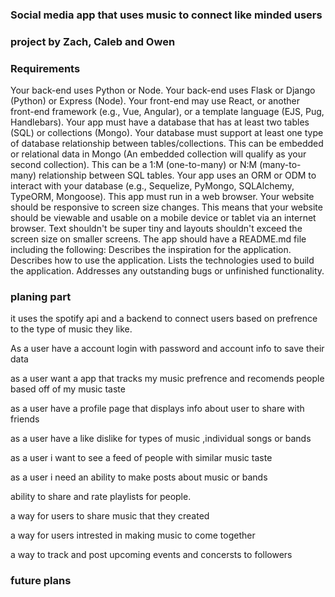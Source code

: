 ### Social media app that uses music to connect like minded users

### project by Zach, Caleb and Owen

### Requirements 

Your back-end uses Python or Node.
Your back-end uses Flask or Django (Python) or Express (Node).
Your front-end may use React, or another front-end framework (e.g., Vue, Angular), or a template language (EJS, Pug, Handlebars).
Your app must have a database that has at least two tables (SQL) or collections (Mongo).
Your database must support at least one type of database relationship between tables/collections.
This can be embedded or relational data in Mongo (An embedded collection will qualify as your second collection).
This can be a 1:M (one-to-many) or N:M (many-to-many) relationship between SQL tables.
Your app uses an ORM or ODM to interact with your database (e.g., Sequelize, PyMongo, SQLAlchemy, TypeORM, Mongoose).
This app must run in a web browser.
Your website should be responsive to screen size changes.
This means that your website should be viewable and usable on a mobile device or tablet via an internet browser. Text shouldn't be super tiny and layouts shouldn't exceed the screen size on smaller screens.
The app should have a README.md file including the following:
Describes the inspiration for the application.
Describes how to use the application.
Lists the technologies used to build the application.
Addresses any outstanding bugs or unfinished functionality.

### planing part

it uses the spotify api and a backend to connect users based on prefrence to the type of music they like.

As a user have a account login with password and account info to save their data

as a user want a app that tracks my music prefrence and recomends people based off of my music taste

as a user have a profile page that displays info about user to share with friends 

as a user have a like dislike for types of music ,individual songs or bands

as a user i want to see a feed of people with similar music taste

as a user i need an ability to make posts about music or bands

ability to share and rate playlists for people.

a way for users to share music that they created 

a way for users intrested in making music to come together 

a way to track and post upcoming events and concersts to followers

### future plans 


